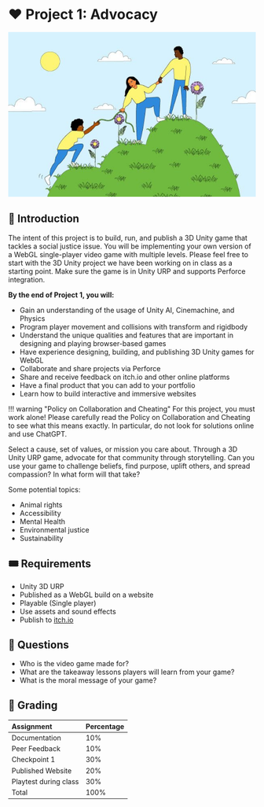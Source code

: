 # ❤️ Project 1: Advocacy

![Image title](../Projects/helpothers.jpg)

## 📙 Introduction
The intent of this project is to build, run, and publish a 3D Unity game that tackles a social justice issue. You will be implementing your own version of a WebGL single-player video game with multiple levels. Please feel free to start with the 3D Unity project we have been working on in class as a starting point. Make sure the game is in Unity URP and supports Perforce integration.

**By the end of Project 1, you will:** 

* Gain an understanding of the usage of Unity AI, Cinemachine, and Physics
* Program player movement and collisions with transform and rigidbody
* Understand the unique qualities and features that are important in designing and playing browser-based games
* Have experience designing, building, and publishing 3D Unity games for WebGL
* Collaborate and share projects via Perforce
* Share and receive feedback on itch.io and other online platforms
* Have a final product that you can add to your portfolio
* Learn how to build interactive and immersive websites

!!! warning "Policy on Collaboration and Cheating"
    For this project, you must work alone! Please carefully read the Policy on Collaboration and Cheating to see what this means exactly. In particular, do not look for solutions online and use ChatGPT.


Select a cause, set of values, or mission you care about. Through a 3D Unity URP game, advocate for that community through storytelling. Can you use your game to challenge beliefs, find purpose, uplift others, and spread compassion? In what form will that take? 

Some potential topics:
* Animal rights
* Accessibility
* Mental Health
* Environmental justice
* Sustainability


## 🎟️ Requirements
* Unity 3D URP
* Published as a WebGL build on a website
* Playable (Single player)
* Use assets and sound effects 
* Publish to [itch.io](https://itch.io/)

## 🧐 Questions
* Who is the video game made for?
* What are the takeaway lessons players will learn from your game?
* What is the moral message of your game?

## 💯 Grading
| Assignment | Percentage |
| :--------- | :--------- |
| Documentation | 10% |
| Peer Feedback | 10% |
| Checkpoint 1 | 30% |
| Published Website | 20% |
| Playtest during class | 30% |
| Total | 100% |

